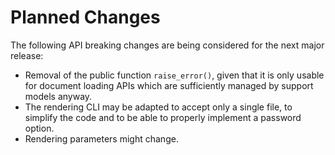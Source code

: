 <!-- SPDX-FileCopyrightText: 2022 geisserml <geisserml@gmail.com> -->
<!-- SPDX-License-Identifier: CC-BY-4.0 -->

# Planned Changes

The following API breaking changes are being considered for the next major release:
* Removal of the public function `raise_error()`, given that it is only usable for document loading APIs which are sufficiently managed by support models anyway.
* The rendering CLI may be adapted to accept only a single file, to simplify the code and to be able to properly implement a password option.
* Rendering parameters might change.
